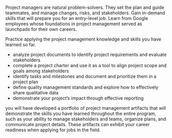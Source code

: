Project managers are natural problem-solvers. They set the plan and guide teammates, and manage changes, risks, and stakeholders. Gain in-demand skills that will prepare you for an entry-level job. Learn from Google employees whose foundations in project management served as launchpads for their own careers. 

Practice applying the project management knowledge and skills you have learned so far. 

- analyze project documents to identify project requirements and evaluate stakeholders 
- complete a project charter and use it as a tool to align project scope and goals among stakeholders 
- identify tasks and milestones and document and prioritize them in a project plan 
- define quality management standards and explore how to effectively share qualitative data 
- demonstrate your project’s impact through effective reporting 

you will have developed a portfolio of project management artifacts that will demonstrate the skills you have learned throughout the entire program, such as your ability to manage stakeholders and teams, organize plans, and communicate project details. These artifacts can exhibit your career readiness when applying for jobs in the field.
